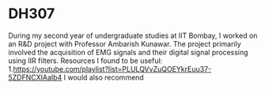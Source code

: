 # DH307
During my second year of undergraduate studies at IIT Bombay, I worked on an R&D project with Professor Ambarish Kunawar. The project primarily involved the acquisition of EMG signals and their digital signal processing using IIR filters.
Resources I found to be useful:
    1.https://youtube.com/playlist?list=PLULQVvZuQOEYkrEuu37-5ZDFNCXIAaIb4
I would also recommend   

